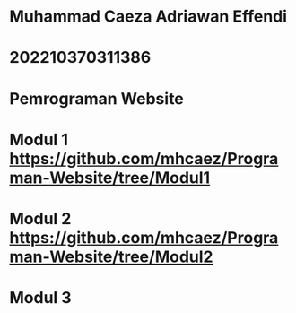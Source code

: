 # Muhammad Caeza Adriawan Effendi
# 202210370311386
# Pemrograman Website
# Modul 1 https://github.com/mhcaez/Programan-Website/tree/Modul1
# Modul 2 https://github.com/mhcaez/Programan-Website/tree/Modul2
# Modul 3 
